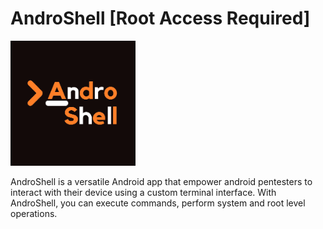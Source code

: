 # AndroShell [Root Access Required]

<img src="img/AndroShell.png" height="200" width="200">

AndroShell is a versatile Android app that empower android pentesters to interact with their device using a custom terminal interface.
With AndroShell, you can execute commands, perform system and root level operations.
